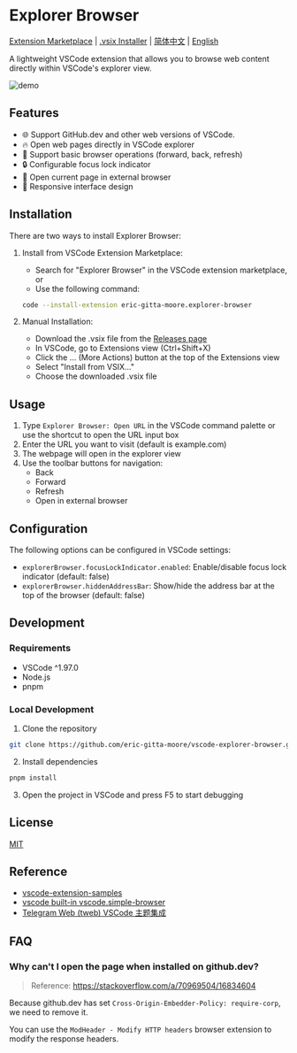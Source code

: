 # Explorer Browser

[Extension Marketplace](https://marketplace.visualstudio.com/items?itemName=eric-gitta-moore.explorer-browser) | [.vsix Installer](https://github.com/eric-gitta-moore/vscode-explorer-browser/releases) | [简体中文](README.CN.md) | [English](./README.md)

A lightweight VSCode extension that allows you to browse web content directly within VSCode's explorer view.

![demo](https://github.com/user-attachments/assets/8ffe4298-358b-44cb-86ee-191d0a0f0292)

## Features

- 🌐 Support GitHub.dev and other web versions of VSCode.
- 🔥 Open web pages directly in VSCode explorer
- 🔄 Support basic browser operations (forward, back, refresh)
- 🔒 Configurable focus lock indicator
- 🔗 Open current page in external browser
- 📱 Responsive interface design

## Installation

There are two ways to install Explorer Browser:

1. Install from VSCode Extension Marketplace:
   - Search for "Explorer Browser" in the VSCode extension marketplace, or
   - Use the following command:
   ```bash
   code --install-extension eric-gitta-moore.explorer-browser
   ```

2. Manual Installation:
   - Download the .vsix file from the [Releases page](https://github.com/eric-gitta-moore/vscode-explorer-browser/releases)
   - In VSCode, go to Extensions view (Ctrl+Shift+X)
   - Click the ... (More Actions) button at the top of the Extensions view
   - Select "Install from VSIX..."
   - Choose the downloaded .vsix file

## Usage

1. Type `Explorer Browser: Open URL` in the VSCode command palette or use the shortcut to open the URL input box
2. Enter the URL you want to visit (default is example.com)
3. The webpage will open in the explorer view
4. Use the toolbar buttons for navigation:
   - Back
   - Forward
   - Refresh
   - Open in external browser

## Configuration

The following options can be configured in VSCode settings:

- `explorerBrowser.focusLockIndicator.enabled`: Enable/disable focus lock indicator (default: false)
- `explorerBrowser.hiddenAddressBar`: Show/hide the address bar at the top of the browser (default: false)

## Development

### Requirements

- VSCode ^1.97.0
- Node.js
- pnpm

### Local Development

1. Clone the repository
```bash
git clone https://github.com/eric-gitta-moore/vscode-explorer-browser.git
```

2. Install dependencies
```bash
pnpm install
```

3. Open the project in VSCode and press F5 to start debugging

## License

[MIT](LICENSE)

## Reference
- [vscode-extension-samples](https://github.com/microsoft/vscode-extension-samples)
- [vscode built-in vscode.simple-browser](https://github.com/microsoft/vscode/tree/main/extensions/simple-browser)
- [Telegram Web (tweb) VSCode 主题集成](https://github.com/eric-gitta-moore/telegram-tweb-vscode-integration)

## FAQ

### Why can't I open the page when installed on github.dev?

> Reference: https://stackoverflow.com/a/70969504/16834604

Because github.dev has set `Cross-Origin-Embedder-Policy: require-corp`, we need to remove it.

You can use the `ModHeader - Modify HTTP headers` browser extension to modify the response headers.
